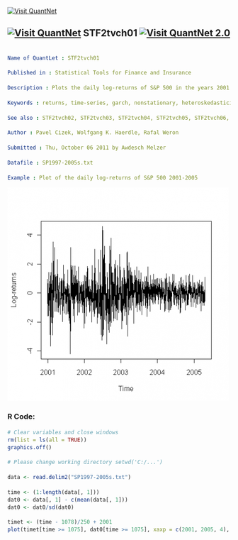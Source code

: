 
[<img src="https://github.com/QuantLet/Styleguide-and-FAQ/blob/master/pictures/banner.png" width="884" alt="Visit QuantNet">](http://quantlet.de/)

## [<img src="https://github.com/QuantLet/Styleguide-and-FAQ/blob/master/pictures/qloqo.png" alt="Visit QuantNet">](http://quantlet.de/) **STF2tvch01** [<img src="https://github.com/QuantLet/Styleguide-and-FAQ/blob/master/pictures/QN2.png" width="60" alt="Visit QuantNet 2.0">](http://quantlet.de/)

```yaml

Name of QuantLet : STF2tvch01

Published in : Statistical Tools for Finance and Insurance

Description : Plots the daily log-returns of S&P 500 in the years 2001 to 2005.

Keywords : returns, time-series, garch, nonstationary, heteroskedasticity

See also : STF2tvch02, STF2tvch03, STF2tvch04, STF2tvch05, STF2tvch06, STF2tvch07

Author : Pavel Cizek, Wolfgang K. Haerdle, Rafal Weron

Submitted : Thu, October 06 2011 by Awdesch Melzer

Datafile : SP1997-2005s.txt

Example : Plot of the daily log-returns of S&P 500 2001-2005

```

![Picture1](plot.png)


### R Code:
```r
# Clear variables and close windows
rm(list = ls(all = TRUE))
graphics.off()

# Please change working directory setwd('C:/...')

data <- read.delim2("SP1997-2005s.txt")

time <- (1:length(data[, 1]))
dat0 <- data[, 1] - c(mean(data[, 1]))
dat0 <- dat0/sd(dat0)

timet <- (time - 1078)/250 + 2001
plot(timet[time >= 1075], dat0[time >= 1075], xaxp = c(2001, 2005, 4), xlab = "Time", ylab = "Log-returns", type = "l") 

```
